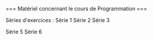 === Matériel concernant le cours de Programmation ===

Séries d'exercices :
Série 1
Série 2
Série 3

Série 5
Série 6

